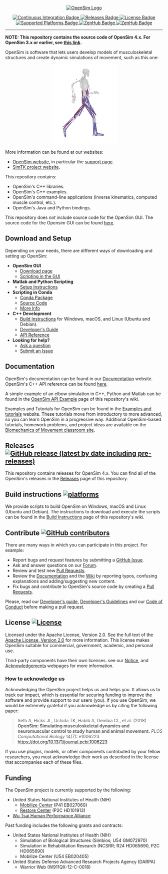 <!-- OpenSim Logo -->
<p align=center>
    <a href="https://opensim.stanford.edu/">
        <img src="https://drive.google.com/uc?id=1urYfucgR4pCM5OeXySMBVc3i5oGfYRAf" alt="OpenSim Logo">
</p>

<!-- Badges -->
<p align=center>
    <a href="https://github.com/opensim-org/opensim-core/actions">
        <img src="https://github.com/opensim-org/opensim-core/workflows/continuous-integration/badge.svg" alt="Continuous Integration Badge">
    </a>
    <a href="https://github.com/opensim-org/opensim-core/releases">
        <img src="https://img.shields.io/github/v/release/opensim-org/opensim-core?include_prereleases" alt="Releases Badge">
    </a>
    <a href="https://github.com/opensim-org/opensim-core/blob/master/LICENSE.txt">
        <img src="https://img.shields.io/hexpm/l/apa" alt="License Badge">
    </a>
    <a href="https://github.com/opensim-org/opensim-core/wiki/Build-Instructions">
        <img src="https://img.shields.io/badge/platform-windows%20%7C%20macos%20%7C%20linux-lightgrey" alt="Supported Platforms Badge">
    </a>
    <a href="https://github.com/opensim-org/opensim-core/graphs/contributors">
        <img src="https://img.shields.io/github/contributors/opensim-org/opensim-core" alt="ZenHub Badge">
    </a>
    <a href="https://zenhub.com">
        <img src="https://img.shields.io/badge/Shipping%20faster%20with-ZenHub-blueviolet" alt="ZenHub Badge">
    </a>
</p>

---

**NOTE: This repository contains the source code of OpenSim 4.x. For OpenSim 3.x or earlier, see [this link](https://simtk-confluence.stanford.edu/display/OpenSim/Building+OpenSim+from+Source).**

OpenSim is software that lets users develop models of musculoskeletal structures and create dynamic simulations of movement, such as this one:

<!-- OpenSim Simulation -->
<p align="center">
    <img src="doc/images/opensim_running.gif" alt=Simulation of human running by Sam Hamner (doi:10.1016/j.jbiomech.2010.06.025)>
</p>

More information can be found at our websites:

* [OpenSim website](http://opensim.stanford.edu), in particular the [support page](http://opensim.stanford.edu/support/index.html).
* [SimTK project website](https://simtk.org/home/opensim).

This repository contains:

 - OpenSim's C++ libraries.
 - OpenSim's C++ examples.
 - OpenSim's command-line applications (inverse kinematics, computed muscle control, etc.).
 - OpenSim's Java and Python bindings.

This repository does *not* include source code for the OpenSim GUI. The source code for the Opensim GUI can be found [here](https://github.com/opensim-org/opensim-gui).

## Download and Setup

Depending on your needs, there are different ways of downloading and setting up OpenSim:

- **OpenSim GUI**
  - [Download page](https://simtk.org/frs/?group_id=91)
  - [Scripting in the GUI](https://simtk-confluence.stanford.edu/display/OpenSim/Scripting+in+the+GUI)
- **Matlab and Python Scripting**
  - [Setup Instructions](https://simtk-confluence.stanford.edu/display/OpenSim/Scripting)
- **Scripting in Conda**
  - [Conda Package](https://anaconda.org/opensim-org/opensim)
  - [Source Code](https://github.com/opensim-org/conda-opensim)
  - [More Info](https://simtk-confluence.stanford.edu/display/OpenSim/Conda+Package)
- **C++ Development**
  - [Build Instructions](https://github.com/opensim-org/opensim-core/wiki/Build-Instructions) for Windows, macOS, and Linux (Ubuntu and Debian).
  - [Developer's Guide](https://simtk-confluence.stanford.edu/display/OpenSim/Developer%27s+Guide)
  - [API Reference](https://simtk.org/api_docs/opensim/api_docs)
- **Looking for help?**
  - [Ask a question](https://simtk.org/plugins/phpBB/indexPhpbb.php?group_id=91&pluginname=phpBB)
  - [Submit an Issue](https://github.com/opensim-org/opensim-core/issues)

## Documentation

OpenSim's documentation can be found in our [Documentation](https://simtk-confluence.stanford.edu/display/OpenSim/Documentation) website.
OpenSim's C++ API reference can be found [here](https://simtk.org/api_docs/opensim/api_docs/).

A simple example of an elbow simulation in C++, Python and Matlab can be found in the [OpenSim API Example](https://github.com/opensim-org/opensim-core/wiki/OpenSim-API-Example) page of this repository's wiki.

Examples and Tutorials for OpenSim can be found in the [Examples and tutorials](https://simtk-confluence.stanford.edu/display/OpenSim/Examples+and+Tutorials) website. These tutorials move from introductory to more advanced, so you can learn OpenSim in a progressive way. Additional OpenSim-based tutorials, homework problems, and project ideas are available on the [Biomechanics of Movement classroom site](https://simtk-confluence-homeworks.stanford.edu/pages/viewpage.action?pageId=5537857).

## Releases [![GitHub release (latest by date including pre-releases)](https://img.shields.io/github/v/release/opensim-org/opensim-core?include_prereleases)](https://github.com/opensim-org/opensim-core/releases)

This repository contains releases for OpenSim 4.x. You can find all of the OpenSim's releases in the [Releases](https://github.com/opensim-org/opensim-core/releases) page of this repository.

## Build instructions [![platforms](https://img.shields.io/badge/platform-windows%20%7C%20macos%20%7C%20linux-lightgrey)](https://github.com/opensim-org/opensim-core/wiki/Build-Instructions)

We provide scripts to build OpenSim on Windows, macOS and Linux (Ubuntu and Debian). The instructions to download and execute the scripts can be found in the [Build Instructions](https://github.com/opensim-org/opensim-core/wiki/Build-Instructions) page of this repository's wiki.

## Contribute [![GitHub contributors](https://img.shields.io/github/contributors/opensim-org/opensim-core)](https://github.com/opensim-org/opensim-core/graphs/contributors)

There are many ways in which you can participate in this project. For example:

 - Report bugs and request features by submitting a [GitHub Issue](https://github.com/opensim-org/opensim-core/issues).
 - Ask and answer questions on our [Forum](https://simtk.org/plugins/phpBB/indexPhpbb.php?group_id=91&pluginname=phpBB).
 - Review and test new [Pull Requests](https://github.com/opensim-org/opensim-core/pulls).
 - Review the [Documentation](https://simtk-confluence.stanford.edu:8443/display/OpenSim/Documentation) and the [Wiki](https://github.com/opensim-org/opensim-core/wiki) by reporting typos, confusing explanations and adding/suggesting new content.
 - Fix bugs and contribute to OpenSim's source code by creating a [Pull Requests](https://github.com/opensim-org/opensim-core/pulls).

Please, read our [Developer's guide](https://simtk-confluence.stanford.edu:8443/display/OpenSim/Developer%27s+Guide), [Developer's Guidelines](https://github.com/opensim-org/opensim-core/blob/master/DEVELOPING.md) and our [Code of Conduct](https://github.com/opensim-org/opensim-core/blob/master/CODE_OF_CONDUCT.md) before making a pull request.

## License [![License](https://img.shields.io/hexpm/l/apa)](https://github.com/opensim-org/opensim-core/blob/master/LICENSE.txt)

Licensed under the Apache License, Version 2.0.  See the full text of the [Apache License, Version 2.0](https://github.com/opensim-org/opensim-core/blob/master/LICENSE.txt) for more information. This license makes OpenSim suitable for commercial, government, academic, and personal use.

Third-party components have their own licenses. see our [Notice](https://github.com/opensim-org/opensim-core/blob/master/NOTICE), and [Acknowledgements](https://simtk-confluence.stanford.edu:8443/display/OpenSim/Acknowledgements) webpages for more information.

### How to acknowledge us

Acknowledging the OpenSim project helps us and helps you. It allows us to track our impact, which is essential for securing funding to improve the software and provide support to our users (you). If you use OpenSim, we would be extremely grateful if you acknowledge us by citing the following paper:

> Seth A, Hicks JL, Uchida TK, Habib A, Dembia CL, et al. (2018) **OpenSim: Simulating musculoskeletal dynamics and neuromuscular control to study human and animal movement.** _PLOS Computational Biology_ 14(7): e1006223. https://doi.org/10.1371/journal.pcbi.1006223

If you use plugins, models, or other components contributed by your fellow researchers, you must acknowledge their work as described in the license that accompanies each of these files.


## Funding

The OpenSim project is currently supported by the following:
 - United States National Institutes of Health (NIH)
    - [Mobilize Center](https://mobilize.stanford.edu/) (P41 EB027060)
    - [Restore Center](https://restore.stanford.edu/) (P2C HD101913)
 - [Wu Tsai Human Performance Alliance](https://humanperformancealliance.org/)

Past funding includes the following grants and contracts:

 - United States National Institutes of Health (NIH)
    - Simulation of Biological Structures (Simbios; U54 GM072970)
    - Simulation in Rehabilitation Research (NCSRR; R24 HD065690, P2C HD065690)
    - Mobilize Center (U54 EB020405)
 - United States Defense Advanced Research Projects Agency (DARPA)
    - Warrior Web (W911QX-12-C-0018)
